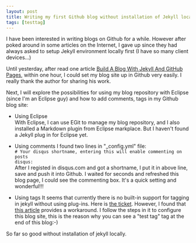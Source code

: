```yaml
---
layout: post
title: Writing my first Github blog without installation of Jekyll locally!
tags: [testtag]
---
```


I have been interested in writing blogs on Github for a while. However after poked around in some articles on the Internet, I gave up since they had always asked to setup Jekyll environment locally first (I have so many client devices...) 

Until yesterday, after read one article [Build A Blog With Jekyll And GitHub Pages](http://www.smashingmagazine.com/2014/08/01/build-blog-jekyll-github-pages/), within one hour, I could set my blog site up in Github very easily. I really thank the author for sharing his work.

Next, I will explore the possibilities for using my blog repository with Eclipse (since I'm an Eclipse guy) and how to add comments, tags in my Github blog site: 

* Using Eclipse   
With Eclipse, I can use EGit to manage my blog repository, and I also installed a Markdown plugin from Eclipse markplace. But I haven't found a Jekyll plug in for Eclipse yet. 

* Using comments
I found two lines in "_config.yml" file:  
`# Your disqus shortname, entering this will enable commenting on posts`  
`disqus:`  
After I registed in disqus.com and got a shortname, I put it in above line, save and push it into Github. I waited for seconds and refreshed this blog page, I could see the commenting box. It's a quick setting and wonderful!!!

* Using tags
It seems that currently there is no built-in support for tagging in jekyll without using plug-ins. Here is [the ticket](https://github.com/jekyll/jekyll/issues/867). However, I found that [this article](http://www.minddust.com/post/tags-and-categories-on-github-pages/) provides a workaround. I follow the steps in it to configure this blog site, this is the reason why you can see a "test tag" tag at the end of this blog:-)

So far so good without installation of jekyll locally.


